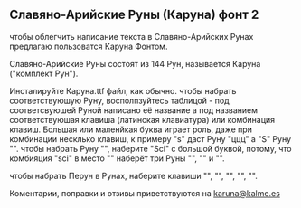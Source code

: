 ## Славяно-Арийские Руны (Каруна) фонт 2

чтобы облегчить написание текста в Славяно-Арийских Рунах предлагаю пользоватся Каруна Фонтом.

Славяно-Арийские Руны состоят из 144 Рун, называется Каруна ("комплект Рун").

Инсталируйте Каруна.ttf файл, как обычно.
чтобы набрать соответствуюшую Руну, восполпзуйтесь таблицой - под соответсвуюшей Руной написано её название а под названием
соответствуюшая клавиша (латинская клавиатура) или комбинация клавиш. Большая или маленйкая буква играет роль, даже при комбинации
несклько клавиш, к примеру "s" даст Руну "ццц" а "S" Руну "". чтобы набрать Руну "", наберите "Sci" с большой буквой, потому, что
комбияция "sci" в место "" наберёт три Руны "", "" и "".

чтобы набрать Перун в Рунах, наберите клавиши "", "", "", "", "".

Коментарии, поправки и отзивы приветствуются на karuna@kalme.es
